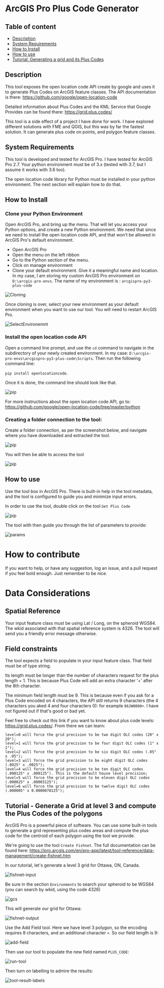 # ArcGIS Pro Plus Code Generator

## Table of content

* [Description](#description)
* [System Requirements](#sys-requirements)
* [How to Install](#install)
* [How to use](#how-to)
* [Tutorial: Generating a grid and its Plus Codes](#tutorial)

## <a name="description"></a>Description

This tool exposes the open location code API create by google and uses it to generate Plus Codes on ArcGIS feature classes. The API documentation is there: https://github.com/google/open-location-code

Detailed information about Plus Codes and the KML Service that Google Provides can be found there: https://grid.plus.codes/

This tool is a side effect of a project I have done for work. I have explored different solutions with FME and QGIS, but this was by far the fastest solution. It can generate plus code on points, and polygon feature classes.

## <a name="sys-requirements"></a>System Requirements

This tool is developed and tested for ArcGIS Pro. I have tested for ArcGIS Pro 2.7. Your python environment must be of 3.x (tested with 3.7, but I assume it works with 3.6 too). 

The open location code library for Python must be installed in your python environment. The next section will explain how to do that.

## <a name="install"></a>How to Install

### Clone your Python Environment

Open ArcGIS Pro, and bring up the menu. That will let you access your Python options, and create a new Python environment. We need that since we need to install the open location code API, and that won't be allowed in ArcGIS Pro's default environment.
 - Open ArcGIS Pro
 - Open the menu on the left ribbon
 - Go to the Python section of the menu.
 - Click on manage environment
 - Clone your default environment. Give it a meaningful name and location. In my case, I am storing my custom ArcGIS Pro environment on `D:\arcgis-pro-envs`. The name of my environment is : `arcgispro-py3-plus-code`

![Cloning](images/clone-environment.png)

Once cloning is over, select your new environment as your default environment when you want to use our tool. You will need to restart ArcGIS Pro.

![SelectEnvironemnt](images/select-python-environment.png)


### Install the open location code API

Open a command line prompt, and use the `cd` command to navigate in the subdirectory of your newly created environment. In my case: `D:\arcgis-pro-envs\arcgispro-py3-plus-code\Scripts`. Then run the following command line:

`pip install openlocationcode`. 

Once it is done, the command line should look like that.

![pip](images/pip-install.png)

For more instructions about the open location code API, go to: https://github.com/google/open-location-code/tree/master/python

### Creating a folder connection to the tool:

Create a folder connection, as per the screenshot below, and navigate where you have downloaded and extracted the tool.

![pip](images/folder-connection.png)

You will then be able to access the tool

![pip](images/folder-connection-2.png)

## <a name="how-to"></a>How to use

Use the tool box in ArcGIS Pro. There is built-in help in the tool metadata, and the tool is configured to guide you and minimize input errors.

In order to use the tool, double click on the tool `Get Plus Code`

![pip](images/use-tools.png)

The tool with then guide you through the list of parameters to provide:

![params](images/parameters.png)



# How to contribute

If you want to help, or have any suggestion, log an issue, and a pull request if you feel bold enough. Just remember to be nice.

# Data Considerations

## Spatial Reference

Your input feature class must be using Lat / Long, on the spheroid WGS84. The wkid associated with that spatial reference system is 4326. The tool will send you a friendly error message otherwise.

## Field constraints

The tool expects a field to populate in your input feature class. That field must be of type string. 

Its length must be longer than the number of characters request for the plus length + 1. This is because Plus Code will add an extra character '+' after the 8th character. 

The minimum field length must be 9. This is because even if you ask for a Plus Code encoded on 4 characters, the API still returns 9 characters (the 4 characters you aked 4 and four characters 0): for example `86JW0000+`. I have not figured out if that's good or bad yet. 

Feel free to check out this link if you want to know about plus code levels: https://grid.plus.codes/. From there we can learn:

```
level=0 will force the grid precision to be two digit OLC codes (20° x 20°);
level=1 will force the grid precision to be four digit OLC codes (1° x 1°);
level=2 will force the grid precision to be six digit OLC codes (.05° x .05°);
level=3 will force the grid precision to be eight digit OLC codes (.0025° x .0025°);
level=4 will force the grid precision to be ten digit OLC codes (.000125° x .000125°). This is the default house level precision;
level=5 will force the grid precision to be eleven digit OLC codes (.000025° x .00003125°);
level=6 will force the grid precision to be twelve digit OLC codes (.000005° x 0.0000078125°);
```

## <a name="tutorial"></a>Tutorial - Generate a Grid at level 3 and compute the Plus Codes of the polygons

ArcGIS Pro is a powerful piece of software. You can use some built-in tools to generate a grid representing plus codes areas and compute the plus code for the centroid of each polygon using the tool we provide.

We're going to use the tool `Create Fishnet`. The full documentation can be found here: https://pro.arcgis.com/en/pro-app/latest/tool-reference/data-management/create-fishnet.htm

In our tutorial, let's generate a level 3 grid for Ottawa, ON, Canada.

![fishnet-input](images/create-fishnet.png)

Be sure in the section `Environments` to search your spheroid to be WGS84 (you can search by wkid, using the code 4326)

![gcs](images/fishnet-gcs.png)

This will generate our grid for Ottawa:

![fishnet-output](images/fishnet-output.png)

Use the Add Field tool. Here we have level 3 polygon, so the encoding requires 8 characters, and an additional character `+`. So our field length is 9:

![add-field](images/add-field.png)

Then use our tool to populate the new field named `PLUS_CODE`:

![run-tool](images/run-tool.png)

Then turn on labelling to admire the results:

![tool-result-labels](images/tool-result-labels.png)



